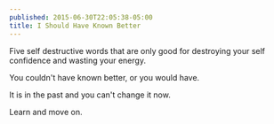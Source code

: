 ```yaml
---
published: 2015-06-30T22:05:38-05:00
title: I Should Have Known Better
---
```

Five self destructive words that are only good for destroying your self confidence and wasting your energy.

You couldn't have known better, or you would have.

It is in the past and you can't change it now.

Learn and move on.